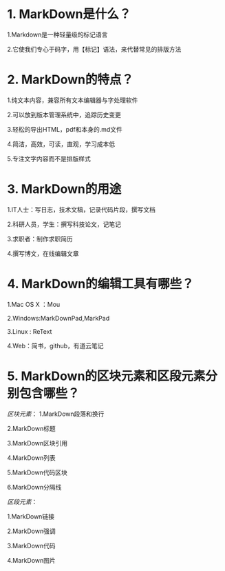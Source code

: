 # 1.	MarkDown是什么？
1.Markdown是一种轻量级的标记语言 

2.它使我们专心于码字，用【标记】语法，来代替常见的排版方法 


# 2.	MarkDown的特点？ 

1.纯文本内容，兼容所有文本编辑器与字处理软件 

2.可以放到版本管理系统中，追踪历史变更 

3.轻松的导出HTML，pdf和本身的.md文件 

4.简洁，高效，可读，直观，学习成本低 

5.专注文字内容而不是排版样式 


# 3.	MarkDown的用途 

1.IT人士：写日志，技术文稿，记录代码片段，撰写文档 

2.科研人员，学生：撰写科技论文，记笔记 

3.求职者：制作求职简历 

4.撰写博文，在线编辑文章 


# 4.	MarkDown的编辑工具有哪些？ 

1.Mac OS X ：Mou 

2.Windows:MarkDownPad,MarkPad 

3.Linux : ReText 

4.Web：简书，github，有道云笔记 


# 5.	MarkDown的区块元素和区段元素分别包含哪些？ 

*区块元素*： 
1.MarkDown段落和换行

2.MarkDown标题 

3.MarkDown区块引用 

4.MarkDown列表 

5.MarkDown代码区块 

6.MarkDown分隔线 

*区段元素*： 

1.MarkDown链接 

2.MarkDown强调 

3.MarkDown代码 

4.MarkDown图片

